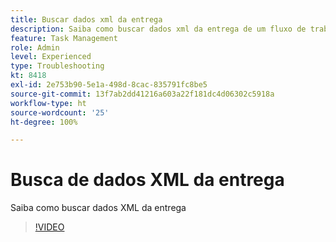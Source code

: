 ```yaml
---
title: Buscar dados xml da entrega
description: Saiba como buscar dados xml da entrega de um fluxo de trabalho
feature: Task Management
role: Admin
level: Experienced
type: Troubleshooting
kt: 8418
exl-id: 2e753b90-5e1a-498d-8cac-835791fc8be5
source-git-commit: 13f7ab2dd41216a603a22f181dc4d06302c5918a
workflow-type: ht
source-wordcount: '25'
ht-degree: 100%

---
```


# Busca de dados XML da entrega

Saiba como buscar dados XML da entrega

>[!VIDEO](https://video.tv.adobe.com/v/335949?quality=12&learn=on)
